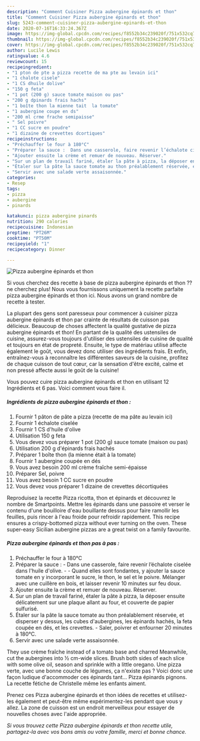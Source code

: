 ```yaml
---
description: "Comment Cuisiner Pizza aubergine épinards et thon"
title: "Comment Cuisiner Pizza aubergine épinards et thon"
slug: 5243-comment-cuisiner-pizza-aubergine-epinards-et-thon
date: 2020-07-16T16:33:24.367Z
image: https://img-global.cpcdn.com/recipes/f8552b34c239020f/751x532cq70/pizza-aubergine-epinards-et-thon-photo-principale-de-la-recette.jpg
thumbnail: https://img-global.cpcdn.com/recipes/f8552b34c239020f/751x532cq70/pizza-aubergine-epinards-et-thon-photo-principale-de-la-recette.jpg
cover: https://img-global.cpcdn.com/recipes/f8552b34c239020f/751x532cq70/pizza-aubergine-epinards-et-thon-photo-principale-de-la-recette.jpg
author: Lucile Lewis
ratingvalue: 4.6
reviewcount: 15
recipeingredient:
- "1 pton de pte a pizza recette de ma pte au levain ici"
- "1 chalote cisele"
- "1 CS dhuile dolive"
- "150 g feta"
- "1 pot (200 g) sauce tomate maison ou pas"
- "200 g dpinards frais hachs"
- "1 boîte thon la mienne tait  la tomate"
- "1 aubergine coupe en ds"
- "200 ml crme frache semipaisse"
- " Sel poivre"
- "1 CC sucre en poudre"
- "1 dizaine de crevettes dcortiques"
recipeinstructions:
- "Préchauffer le four à 180°C"
- "Préparer la sauce :  Dans une casserole, faire revenir l’échalote ciselée dans l&#39;huile d&#39;olive.  Quand elles sont fondantes, y ajouter la sauce tomate en y incorporant le sucre, le thon, le sel et le poivre. Mélanger avec une cuillère en bois, et laisser revenir 10 minutes sur feu doux."
- "Ajouter ensuite la crème et remuer de nouveau. Réserver."
- "Sur un plan de travail fariné, étaler la pâte à pizza, la déposer ensuite délicatement sur une plaque allant au four, et couverte de papier sulfurisé."
- "Étaler sur la pâte la sauce tomate au thon préalablement réservée, et disperser y dessus, les cubes d&#39;aubergines, les épinards hachés, la feta coupée en dés, et les crevettes. Saler, poivrer et enfourner 20 minutes à 180°C."
- "Servir avec une salade verte assaisonnée."
categories:
- Resep
tags:
- pizza
- aubergine
- pinards

katakunci: pizza aubergine pinards 
nutrition: 290 calories
recipecuisine: Indonesian
preptime: "PT26M"
cooktime: "PT50M"
recipeyield: "1"
recipecategory: Dinner

---
```



![Pizza aubergine épinards et thon](https://img-global.cpcdn.com/recipes/f8552b34c239020f/751x532cq70/pizza-aubergine-epinards-et-thon-photo-principale-de-la-recette.jpg)

Si vous cherchez des recette à base de pizza aubergine épinards et thon ?? ne cherchez plus! Nous vous fournissons uniquement la recette parfaite pizza aubergine épinards et thon ici. Nous avons un grand nombre de recette à tester.

La plupart des gens sont paresseux pour commencer à cuisiner pizza aubergine épinards et thon par crainte de résultats de cuisson pas délicieux. Beaucoup de choses affectent la qualité gustative de pizza aubergine épinards et thon! En partant de la qualité des ustensiles de cuisine, assurez-vous toujours d'utiliser des ustensiles de cuisine de qualité et toujours en état de propreté. Ensuite, le type de matériau utilisé affecte également le goût, vous devez donc utiliser des ingrédients frais. Et enfin, entraînez-vous à reconnaître les différentes saveurs de la cuisine, profitez de chaque cuisson de tout cœur, car la sensation d'être excité, calme et non pressé affecte aussi le goût de la cuisine!

<!--inarticleads1-->

Vous pouvez cuire pizza aubergine épinards et thon en utilisant 12 Ingrédients et 6 pas. Voici comment vous faire il.

##### Ingrédients de pizza aubergine épinards et thon :

1. Fournir 1 pâton de pâte a pizza (recette de ma pâte au levain ici)
1. Fournir 1 échalote ciselée
1. Fournir 1 CS d&#39;huile d&#39;olive
1. Utilisation 150 g feta
1. Vous devez vous préparer 1 pot (200 g) sauce tomate (maison ou pas)
1. Utilisation 200 g d&#39;épinards frais hachés
1. Préparer 1 boîte thon (la mienne était à la tomate)
1. Fournir 1 aubergine coupée en dés
1. Vous avez besoin 200 ml crème fraîche semi-épaisse
1. Préparer  Sel, poivre
1. Vous avez besoin 1 CC sucre en poudre
1. Vous devez vous préparer 1 dizaine de crevettes décortiquées


Reproduisez la recette Pizza ricotta, thon et épinards et découvrez le nombre de Smartpoints. Mettre les épinards dans une passoire et verser le contenu d&#39;une bouilloire d&#39;eau bouillante dessus pour faire ramollir les feuilles, puis rincer à l&#39;eau froide pour refroidir rapidement. This recipe ensures a crispy-bottomed pizza without ever turning on the oven. These super-easy Sicilian aubergine pizzas are a great twist on a family favourite. 

<!--inarticleads2-->

##### Pizza aubergine épinards et thon pas à pas :

1. Préchauffer le four à 180°C
1. Préparer la sauce :  - Dans une casserole, faire revenir l’échalote ciselée dans l&#39;huile d&#39;olive. -  - Quand elles sont fondantes, y ajouter la sauce tomate en y incorporant le sucre, le thon, le sel et le poivre. Mélanger avec une cuillère en bois, et laisser revenir 10 minutes sur feu doux.
1. Ajouter ensuite la crème et remuer de nouveau. Réserver.
1. Sur un plan de travail fariné, étaler la pâte à pizza, la déposer ensuite délicatement sur une plaque allant au four, et couverte de papier sulfurisé.
1. Étaler sur la pâte la sauce tomate au thon préalablement réservée, et disperser y dessus, les cubes d&#39;aubergines, les épinards hachés, la feta coupée en dés, et les crevettes. - Saler, poivrer et enfourner 20 minutes à 180°C.
1. Servir avec une salade verte assaisonnée.


They use crème fraîche instead of a tomato base and charred Meanwhile, cut the aubergines into ½ cm-wide slices. Brush both sides of each slice with some olive oil, season and sprinkle with a little oregano. Une pizza verte, avec une bonne couche de légumes, ça n&#39;existe pas ? Voici donc une façon ludique d&#39;accommoder ces épinards tant… Pizza épinards pignons. La recette fétiche de Christelle même les enfants aiment. 

<!--inarticleads1-->

<p>
Prenez ces Pizza aubergine épinards et thon idées de recettes et utilisez-les également et peut-être même expérimentez-les pendant que vous y allez. La zone de cuisson est un endroit merveilleux pour essayer de nouvelles choses avec l'aide appropriée.
</p>

<p>
<i>Si vous trouvez cette Pizza aubergine épinards et thon recette utile, partagez-la avec vos bons amis ou votre famille, merci et bonne chance.</i>
</p>
